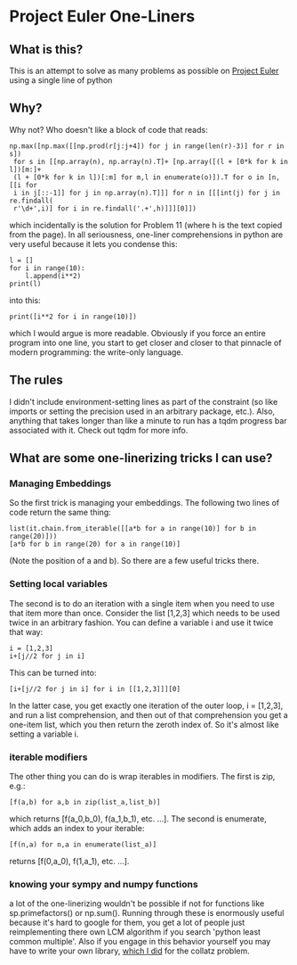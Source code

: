 # Project Euler One-Liners

## What is this?

This is an attempt to solve as many problems as possible on [Project Euler](https://www.projecteuler.net) using a single line of python

## Why?

Why not?  Who doesn't like a block of code that reads:

    np.max([np.max([[np.prod(r[j:j+4]) for j in range(len(r)-3)] for r in s]) 
     for s in [[np.array(n), np.array(n).T]+ [np.array([(l + [0*k for k in l])[m:]+
     (l + [0*k for k in l])[:m] for m,l in enumerate(o)]).T for o in [n,[[i for 
     i in j[::-1]] for j in np.array(n).T]]] for n in [[[int(j) for j in re.findall(
     r'\d+',i)] for i in re.findall('.+',h)]]][0]])

which incidentally is the solution for Problem 11 (where h is the text copied from the page).  In all seriousness, one-liner comprehensions
in python are very useful because it lets you condense this:

    l = []
    for i in range(10):
        l.append(i**2)
    print(l)

into this:

    print([i**2 for i in range(10)])

which I would argue is more readable.  Obviously if you force an entire program into one line, you start to get closer and closer to that
pinnacle of modern programming: the write-only language.

## The rules

I didn't include environment-setting lines as part of the constraint (so like imports or setting the precision used in an arbitrary package, etc.).
Also, anything that takes longer than like a minute to run has a tqdm progress bar associated with it.  Check out tqdm for more info.

## What are some one-linerizing tricks I can use?

### Managing Embeddings

So the first trick is managing your embeddings.  The following two lines of code return the same thing:

    list(it.chain.from_iterable([[a*b for a in range(10)] for b in range(20)]))
    [a*b for b in range(20) for a in range(10)]

(Note the position of a and b).  So there are a few useful tricks there. 

### Setting local variables

The second is to do an iteration with a single item when you need to use that item more than once.  Consider the list [1,2,3] which needs to be used twice in an arbitrary fashion.  You can define a variable i and use it twice that way:

    i = [1,2,3]
    i+[j//2 for j in i]

This can be turned into:

    [i+[j//2 for j in i] for i in [[1,2,3]]][0]

In the latter case, you get exactly one iteration of the outer loop, i = [1,2,3], and run a list comprehension, and then out of that comprehension you get a one-item list, which you then return the zeroth index of.  So it's almost like setting a variable i.

### iterable modifiers

The other thing you can do is wrap iterables in modifiers.  The first is zip, e.g.:

    [f(a,b) for a,b in zip(list_a,list_b)]

which returns [f(a_0,b_0), f(a_1,b_1), etc. ...].  The second is enumerate, which adds an index to your iterable:

    [f(n,a) for n,a in enumerate(list_a)]

returns [f(0,a_0), f(1,a_1), etc. ...]. 

### knowing your sympy and numpy functions

a lot of the one-linerizing wouldn't be possible if not for functions like sp.primefactors() or np.sum().  Running through these is enormously useful
because it's hard to google for them, you get a lot of people just reimplementing there own LCM algorithm if you search 'python least common multiple'.
Also if you engage in this behavior yourself you may have to write your own library, [which I did](https://github.com/Ngeorgescu/collatz) for the collatz problem.





